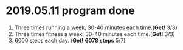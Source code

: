 # 2019.05.11 program done


 
1. Three times running a week, 30-40 minutes each time.(**Get!** 3/3)
2. Three times fitness a week, 30-40 minutes each time.(**Get!** 3/3)
3. 6000 steps each day. (**Get!** **6078 steps** 5/7)
